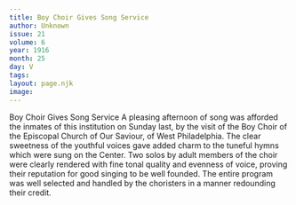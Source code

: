 ```yaml
---
title: Boy Choir Gives Song Service
author: Unknown
issue: 21
volume: 6
year: 1916
month: 25
day: V
tags:
layout: page.njk
image:
---
```

Boy Choir Gives Song Service       A pleasing afternoon of song was afforded the inmates of this institution on Sunday last, by the visit of the Boy Choir of the Episcopal Church of Our Saviour, of West Philadelphia.       The clear sweetness of the youthful voices gave added charm to the tuneful hymns which were sung on the Center.       Two solos by adult members of the choir were clearly rendered with fine tonal quality and evenness of voice, proving their reputation for good singing to be well founded. The entire program was well selected and handled by the choristers in a manner redounding their credit.    


